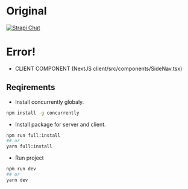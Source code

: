 # Original

  [![Strapi Chat](https://d2zv2ciw0ln4h1.cloudfront.net/uploads/Build_A_Chat_GPT_Clone_with_Strapi_Open_AI_Lang_Chain_and_Next_js_db821f9411.jpg)](https://strapi.io/blog/build-a-chat-gpt-clone-with-strapi-openai-langchain-and-nextjs)
  
# Error!
- CLIENT COMPONENT (NextJS client/src/components/SideNav.tsx)

## Reqirements

- Install concurrently globaly.
```bash
npm install -g concurrently
```


- Install package for server and client.
```bash
npm run full:install
## or
yarn full:install
```

- Run project
```bash
npm run dev
## or
yarn dev
```
